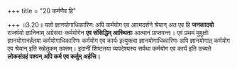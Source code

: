 +++
title = "20 कर्मणैव हि"

+++
॥3.20॥ यतो ज्ञानयोगाधिकारिणः अपि कर्मयोग एव आत्मदर्शने श्रेयान् अत एव
हि **जनकादयो** राजर्षयो ज्ञानिनाम् अग्रेसराः कर्मयोगेन **एव संसिद्धिम्
आस्थिताः** आत्मानं प्राप्तवन्तः। एवं प्रथमं मुमुक्षोः ज्ञानयोगानर्हतया
कर्मयोगाधिकारिणः कर्मयोग एव कार्यः इत्युक्त्वा ज्ञानयोगाधिकारिणः अपि
ज्ञानयोगात् कर्मयोग एव श्रेयान् इति सहेतुकम् उक्तम्। इदानीं शिष्टतया
व्यपदेश्यस्य सर्वथा कर्मयोग एव कार्य इति उच्यते **लोकसंग्रहं पश्यन् अपि
कर्म एव कर्तुम् अर्हसि।**
